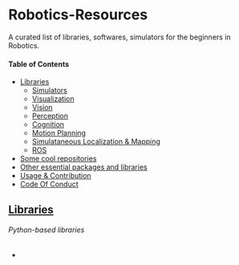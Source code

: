 # Robotics-Resources

A curated list of libraries, softwares, simulators for the beginners in Robotics.


#### Table of Contents
* [Libraries](#libraries)
  * [Simulators](#simulators)
  * [Visualization](#Visualization)
  * [Vision](#robotics-vision)
  * [Perception](#robotics-perception)
  * [Cognition](#robotics-cognition)
  * [Motion Planning](#Motion-planning)
  * [Simulataneous Localization & Mapping](#SLAM)
  * [ROS](#Robotic-Operating-System)
* [Some cool repositories](#some-cool-repositories)
* [Other essential packages and libraries](#other-essential-packages-and-libraries)
* [Usage & Contribution](#usage-and-contribution)
* [Code Of Conduct](#code-of-conduct)


## [Libraries](#Robotics-Resources)

###### Python-based libraries

* 











